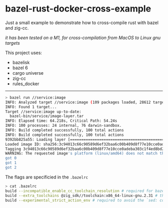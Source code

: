 # bazel-rust-docker-cross-example

Just a small example to demonstrate how to cross-compile rust with bazel and zig-cc.

_it has been tested on a M1, for cross-compilation from MacOS to Linux gnu targets_

This project uses:

- bazelisk
- bazel 6
- cargo universe
- zig-cc
- rules_docker

---

```bash
> bazel run //service:image
INFO: Analyzed target //service:image (109 packages loaded, 28612 targets configured).
INFO: Found 1 target...
Target //service:image up-to-date:
  bazel-bin/service/image-layer.tar
INFO: Elapsed time: 64.218s, Critical Path: 54.24s
INFO: 100 processes: 24 internal, 76 darwin-sandbox.
INFO: Build completed successfully, 100 total actions
INFO: Build completed successfully, 100 total actions
9392bb825a55: Loading layer [==================================================>]  1.823MB/1.823MB
Loaded image ID: sha256:3c94013c66c90589d6ef32baa6c00b409d8f77e10cce0adeba303c1f4ed8bd25
Tagging 3c94013c66c90589d6ef32baa6c00b409d8f77e10cce0adeba303c1f4ed8bd25 as bazel/service:image
WARNING: The requested image's platform (linux/amd64) does not match the detected host platform (linux/arm64/v8) and no specific platform was requested
got 0
got 1
got 2

```

The flags are specificied in the `.bazelrc`

```bash
> cat .bazelrc
build --incompatible_enable_cc_toolchain_resolution # required for bazel-zig-cc
build --extra_toolchains @zig_sdk//toolchain:x86_64-linux-gnu.2.31 # the linux toolchain
build --experimental_strict_action_env # required to avoid the `sed: command not found` issue
```
